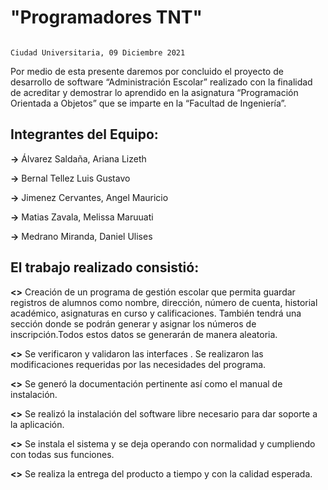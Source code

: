 # "Programadores TNT"


                                                                                      Ciudad Universitaria, 09 Diciembre 2021

Por medio de esta presente daremos por concluido el proyecto de desarrollo de software  “Administración Escolar” realizado con la finalidad de acreditar y demostrar lo aprendido 
en la asignatura “Programación Orientada a Objetos” que se imparte en la “Facultad de Ingeniería”.  

## **Integrantes del Equipo:**

**->** Álvarez Saldaña, Ariana Lizeth

**->** Bernal Tellez Luis Gustavo

**->** Jimenez Cervantes, Angel Mauricio

**->** Matias Zavala, Melissa Maruuati

**->** Medrano Miranda, Daniel Ulises


## **El trabajo realizado consistió:**

**<>** Creación de un programa de gestión escolar que permita guardar registros de alumnos como nombre, dirección, número de cuenta, historial académico, asignaturas en curso y 
calificaciones. También tendrá una sección donde se podrán generar y asignar los números de inscripción.Todos estos datos se generarán de manera aleatoria.

**<>** Se verificaron y validaron las interfaces . Se realizaron las modificaciones requeridas por las necesidades del programa.


**<>** Se generó la documentación pertinente así como el manual de instalación. 


**<>** Se realizó la instalación del software libre necesario para dar soporte a la aplicación.


**<>** Se instala el sistema y se deja operando con normalidad y cumpliendo con todas sus funciones.


**<>** Se realiza la entrega del producto a tiempo y con la calidad esperada.


